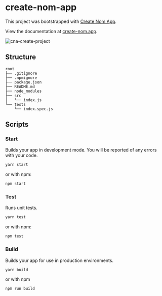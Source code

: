 # create-nom-app

This project was bootstrapped with [Create Nom App](https://github.com/create-nom-app/create-nom-app).

View the documentation at [create-nom.app](https://create-nom.app).

![cna-create-project](https://user-images.githubusercontent.com/10104630/61597124-1a500380-abc1-11e9-9446-b382301bb9af.gif)

## Structure

```none
root
├── .gitignore
├── .npmignore
├── package.json
├── README.md
├── node_modules
├── src
│   └── index.js
└── tests
    └── index.spec.js
```

## Scripts

### Start

Builds your app in development mode. You will be reported of any errors with your code.

```sh
yarn start
```

or with npm:

```sh
npm start
```

### Test

Runs unit tests.

```sh
yarn test
```

or with npm:

```sh
npm test
```

### Build

Builds your app for use in production environments.

```sh
yarn build
```

or with npm

```sh
npm run build
```
